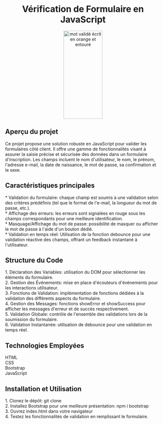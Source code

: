 
<h1 align="center" color="blue">Vérification de Formulaire en JavaScript</h1>
<p align="center">
  <img width="800" height="285" alt="mot validé écrit en orange et entouré" src="https://i.postimg.cc/zG5KB0dK/pngwing-com-1.png" style="width:50%">
</p>

<h2 color="blue">Aperçu du projet</h2>
Ce projet propose une solution robuste en JavaScript pour valider les formulaires côté client. Il offre une gamme de fonctionnalités visant à assurer la saisie précise et sécurisée des données dans un formulaire d'inscription. Les champs incluent le nom d'utilisateur, le nom, le prénom, l'adresse e-mail, la date de naissance, le mot de passe, sa confirmation et le sexe.<br>

<h2 color="blue">Caractéristiques principales</h2>
* Validation du formulaire: chaque champ est soumis à une validation selon des critères prédéfinis (tel que le format de l'e-mail, la longueur du mot de passe, etc.).<br>
* Affichage des erreurs: les erreurs sont signalées en rouge sous les champs correspondants pour une meilleure identification.<br>
* Masquage/Affichage du mot de passe: possibilité de masquer ou afficher le mot de passe à l'aide d'un bouton dédié.<br>
* Validation en temps réel: Utilisation de la fonction debounce pour une validation réactive des champs, offrant un feedback instantané à l'utilisateur.<br>

<h2 color="blue">Structure du Code</h2>
1. Déclaration des Variables: utilisation du DOM pour sélectionner les éléments du formulaire.<br>
2. Gestion des Événements: mise en place d'écouteurs d'événements pour les interactions utilisateur.<br>
3. Fonctions de Validation: implémentation de fonctions dédiées à la validation des différents aspects du formulaire.<br>
4. Gestion des Messages: fonctions showError et showSuccess pour afficher les messages d'erreur et de succès respectivement.<br>
5. Validation Globale: contrôle de l'ensemble des validations lors de la soumission du formulaire.<br>
6. Validation Instantanée: utilisation de debounce pour une validation en temps réel.<br>

<h2 color="blue">Technologies Employées</h2>
HTML<br>
CSS<br>
Bootstrap<br>
JavaScript<br>

<h2 color="blue">Installation et Utilisation</h2>
1. Clonez le dépôt: git clone <br>
2. Installez Bootstrap pour une meilleure présentation: npm i   bootstrap<br>
3. Ouvrez index.html dans votre navigateur<br>
4. Testez les fonctionnalités de validation en remplissant le formulaire.<br>
